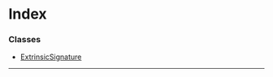 

# Index

### Classes

* [ExtrinsicSignature](../classes/_extrinsicsignature_.extrinsicsignature.md)

---

